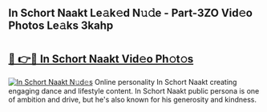 ## In Schort Naakt Le𝚊k𝚎d N𝚞𝚍e - Part-3ZO Vid𝚎o Photos Le𝚊ks 3kahp

# <h2><a href="http://fb2mqg.evod.top/?m=In+Schort+Naakt">🔗 👉🔴 In Schort Naakt Vid𝚎o Ph𝚘t𝚘s</a></h2>

[![In Schort Naakt N𝚞d𝚎s](https://i.imgur.com/8V9OHl7.gif)](http://fb2mqg.evod.top/?m=In+Schort+Naakt)
Online personality In Schort Naakt creating engaging dance and lifestyle content. In Schort Naakt public persona is one of ambition and drive, but he's also known for his generosity and kindness. 

